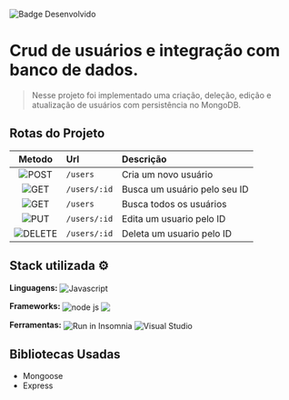 ![Badge Desenvolvido](http://img.shields.io/static/v1?label=STATUS&message=DESENVOLVIDO&color=62bb0b&style=for-the-badge)

# Crud de usuários e integração com banco de dados. 

> Nesse projeto foi implementado uma criação, deleção, edição e atualização de usuários com persistência no MongoDB.

## Rotas do Projeto

|Metodo|Url|Descrição|
|:---:|:---|:---|
|![POST](https://img.shields.io/badge/POST-00b200)|`/users`|Cria um novo usuário|
|![GET](https://img.shields.io/badge/GET-2034c7)|`/users/:id`|Busca um usuário pelo seu ID|
|![GET](https://img.shields.io/badge/GET-2034c7)|`/users`|Busca todos os usuários|
|![PUT](https://img.shields.io/badge/PUT-e28210)|`/users/:id`|Edita um usuario pelo ID|
|![DELETE](https://img.shields.io/badge/DELETE-fc0000)|`/users/:id`|Deleta um usuario pelo ID|


## Stack utilizada ⚙

**Linguagens:**
<img align="center" alt="Javascript" src="https://img.shields.io/badge/-Javascript-black?style=for-the-badge&logo=javascript&message=TypeScript&color=F0DB4F&logoColor=black">

**Frameworks:**
<img align="center" alt="node js" src="https://img.shields.io/badge/Node.js-43853D?style=for-the-badge&logo=node.js&logoColor=white"> <img align="center" src="https://img.shields.io/badge/MongoDb-316192?style=for-the-badge&logo=mongodb&logoColor=white&color=green">

**Ferramentas:**
<img align="center" src="https://insomnia.rest/images/run.svg" alt="Run in Insomnia">
<img align="center" src="https://img.shields.io/badge/Visual_Studio_Code-0078D4?style=for-the-badge&logo=visual%20studio%20code&logoColor=white" alt="Visual Studio">

## Bibliotecas Usadas
- Mongoose
- Express



